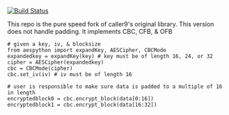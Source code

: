 [![Build Status](https://travis-ci.org/serprex/aespython.svg?branch=master)](https://travis-ci.org/serprex/aespython)

This repo is the pure speed fork of caller9's original library. This version does not handle padding. It implements CBC, CFB, & OFB

	# given a key, iv, & blocksize
	from aespython import expandKey, AESCipher, CBCMode
	expandedkey = expandKey(key) # key must be of length 16, 24, or 32
	cipher = AESCipher(expandedkey)
	cbc = CBCMode(cipher)
	cbc.set_iv(iv) # iv must be of length 16

	# user is responsible to make sure data is padded to a multiple of 16 in length
	encryptedblock0 = cbc.encrypt_block(data[0:16])
	encryptedblock1 = cbc.encrypt_block(data[16:32])
